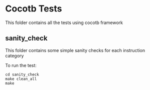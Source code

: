 # Cocotb Tests

This folder contains all the tests using cocotb framework

## sanity_check

This folder contains some simple sanity checks for each instruction category

To run the test:

```shell
cd sanity_check
make clean_all
make
```
